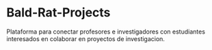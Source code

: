 # Bald-Rat-Projects
Plataforma para conectar profesores e investigadores con estudiantes interesados en colaborar en proyectos de investigacion.
